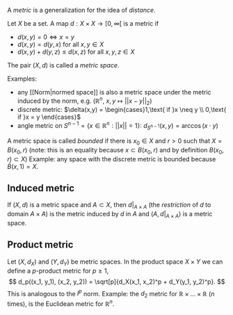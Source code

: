 A _metric_ is a generalization for the idea of _distance_.

Let $X$ be a set.
A map $d : X \times X \rightarrow [0, \infty[$ is a metric if
- $d(x, y) = 0 \iff x = y$
- $d(x, y) = d(y, x)$ for all $x,y \in X$
- $d(x,y) + d(y, z) \leq d(x,z)$ for all $x,y,z \in X$

The pair $(X, d)$ is called a _metric space_.

Examples:
- any [[Norm|normed space]] is also a metric space
	under the metric induced by the norm,
	e.g. ($\mathbb{R}^n$, $x,y \mapsto ||x - y||_2$) 
- discrete metric:
	$\delta(x,y) = \begin{cases}1,\text{ if }x \neq y \\ 0,\text{ if }x = y \end{cases}$
- angle metric on $S^{n-1} = \{x \in \mathbb{R}^n : ||x|| = 1\}$:
	$d_{S^{n-1}}(x, y) = \arccos(x \cdot y)$

A metric space is called _bounded_ if there is $x_0 \in X$
and $r > 0$ such that $X = B(x_0, r)$
(note: this is an equality because $x \subset B(x_0, r)$
and by definition $B(x_0, r) \subset X$)
Example: any space with the discrete metric
is bounded because $\bar{B}(x, 1) = X$.

## Induced metric

If $(X, d)$ is a metric space and $A \subset X$,
then $d|_{A \times A}$ (the _restriction_ of $d$ to domain $A \times A$)
is the metric induced by $d$ in $A$
and $(A, d|_{A \times A})$ is a metric space.
## Product metric

Let $(X, d_X)$ and $(Y, d_Y)$ be metric spaces.
In the product space $X \times Y$ we can define
a $p$-product metric for $p \geq 1$,
$$
d_p((x_1, y_1), (x_2, y_2)) = \sqrt[p]{d_X(x_1, x_2)^p + d_Y(y_1, y_2)^p}.
$$
This is analogous to the $l^p$ norm.
Example: the $d_2$ metric for $\mathbb{R} \times \dots \times \mathbb{R}$ ($n$ times), 
is the Euclidean metric for $\mathbb{R}^n$.